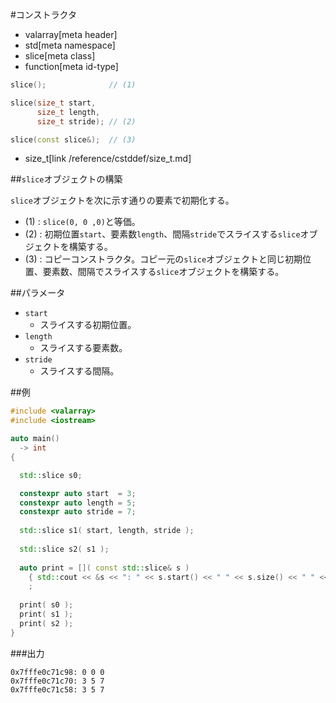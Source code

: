 #コンストラクタ
* valarray[meta header]
* std[meta namespace]
* slice[meta class]
* function[meta id-type]

```cpp
slice();              // (1)

slice(size_t start,
      size_t length,
      size_t stride); // (2)

slice(const slice&);  // (3)
```
* size_t[link /reference/cstddef/size_t.md]

##`slice`オブジェクトの構築

`slice`オブジェクトを次に示す通りの要素で初期化する。

- (1) : `slice(0, 0 ,0)`と等価。
- (2) : 初期位置`start`、要素数`length`、間隔`stride`でスライスする`slice`オブジェクトを構築する。
- (3) : コピーコンストラクタ。コピー元の`slice`オブジェクトと同じ初期位置、要素数、間隔でスライスする`slice`オブジェクトを構築する。


##パラメータ
- `start`
    - スライスする初期位置。
- `length`
    - スライスする要素数。
- `stride`
    - スライスする間隔。

##例
```cpp
#include <valarray>
#include <iostream>

auto main()
  -> int
{

  std::slice s0;

  constexpr auto start  = 3;
  constexpr auto length = 5;
  constexpr auto stride = 7;
  
  std::slice s1( start, length, stride );
  
  std::slice s2( s1 );
  
  auto print = []( const std::slice& s )
    { std::cout << &s << ": " << s.start() << " " << s.size() << " " << s.stride() << "\n"; }
    ;
  
  print( s0 );
  print( s1 );
  print( s2 );
}
```

###出力
```
0x7fffe0c71c98: 0 0 0
0x7fffe0c71c70: 3 5 7
0x7fffe0c71c58: 3 5 7
```
